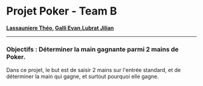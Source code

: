 # Projet Poker - Team B

**[Lassauniere Théo](https://github.com/theoLassauniere), [Galli Evan](),[Lubrat Jilian](https://github.com/LubratJilian)**

------------------------

### **Objectifs** : Déterminer la main gagnante parmi 2 mains de Poker.

Dans ce projet, le but est de saisir 2 mains sur l'entrée standard, et de déterminer la main qui gagne, et surtout
pourquoi elle gagne.

